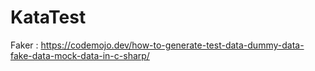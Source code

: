 # KataTest

Faker : https://codemojo.dev/how-to-generate-test-data-dummy-data-fake-data-mock-data-in-c-sharp/
